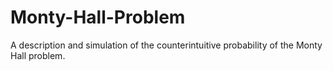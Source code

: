 # Monty-Hall-Problem
A description and simulation of the counterintuitive probability of the Monty Hall problem.
